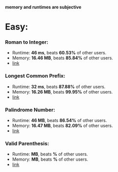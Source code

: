 **memory and runtimes are subjective**

# Easy:
### Roman to Integer:
* Runtime: **46 ms**, beats **60.53%** of other users.
* Memory: **16.46 MB**, beats **85.84%** of other users.
* [link](roman_to_integer.py)

### Longest Common Prefix:
* Runtime: **32 ms**, beats **87.88%** of other users.
* Memory: **16.26 MB**, beats **99.95%** of other users.
* [link](longest_common_prefix.py)

### Palindrome Number:
* Runtime: **46 MB**, beats **86.54%** of other users.
* Memory: **16.47 MB**, beats **82.09%** of other users.
* [link](palindrome_number.py)

### Valid Parenthesis:
* Runtime: **MB**, beats **%** of other users.
* Memory: **MB**, beats **%** of other users.
* [link]()